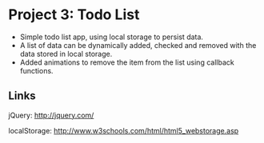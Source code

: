 # Project 3: Todo List

- Simple todo list app, using local storage to persist data.
- A list of data can be dynamically added, checked and removed with the data stored in local storage.
- Added animations to remove the item from the list using callback functions.

## Links

jQuery: http://jquery.com/

localStorage: http://www.w3schools.com/html/html5_webstorage.asp
